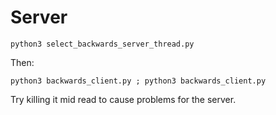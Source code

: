 # Server

```
python3 select_backwards_server_thread.py 
```

Then:

```
python3 backwards_client.py ; python3 backwards_client.py
```

Try killing it mid read to cause problems for the server.
